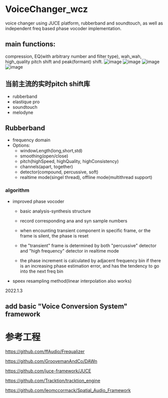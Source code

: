 # VoiceChanger_wcz
voice changer using JUCE platform, rubberband and soundtouch, as well as independent freq based phase vocoder implementation.
## main functions:
compression, EQ(with arbitrary number and filter type), wah_wah, high_quality pitch shift and peak(formant) shift.
![image](https://user-images.githubusercontent.com/55294472/226099197-562a0790-3d54-4e68-b794-5c85ca94141a.png)
![image](https://user-images.githubusercontent.com/55294472/226099238-30bb5bf9-c363-48fb-b052-b638f44b58ac.png)
![image](https://user-images.githubusercontent.com/55294472/226099263-772b9b6c-7ceb-488d-854b-a26637f84e7f.png)
![image](https://user-images.githubusercontent.com/55294472/226099276-be79ff21-78c9-484c-90d4-872c20c2ed15.png)


##  当前主流的实时pitch shift库
- rubberband
- elastique pro
- soundtouch
- melodyne


## Rubberband

- frequency domain
- Options:
  * windowLength(long,short,std)
  * smoothing(open/close)
  * pitch(highSpeed, highQuality, highConsistency)
  * channels(apart, together)
  * detector(compound, percussive, soft)
  * realtime mode(singel thread), offline mode(multithread support)
### algorithm
- improved phase vocoder
  * basic analysis-synthesis structure
  * record corresponding ana and syn sample numbers
  * when encounting transient component in specific frame, or the frame is silent, the phase is reset
 
  * the "transient" frame is determined by both "percussive" detector and "high frequency" detector in realtime mode
  * the phase increment is calculated by adjacent frequency bin if there is an increasing phase estimation error, and has the tendency to go into the next freq bin
- speex resampling method(linear interpolation also works)

2022.1.3
## add basic "Voice Conversion System" framework

# 参考工程

https://github.com/ffAudio/Frequalizer

https://github.com/GroovemanAndCo/DAWn

https://github.com/juce-framework/JUCE

https://github.com/Tracktion/tracktion_engine

https://github.com/leomccormack/Spatial_Audio_Framework
